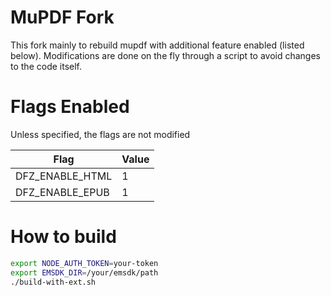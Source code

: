 # MuPDF Fork

This fork mainly to rebuild mupdf with additional feature enabled (listed below). Modifications are done on the fly through a script to avoid changes to the code itself.

# Flags Enabled

Unless specified, the flags are not modified

| Flag | Value |
| --- | --- |
| DFZ_ENABLE_HTML | 1 |
| DFZ_ENABLE_EPUB | 1 |

# How to build

```bash
export NODE_AUTH_TOKEN=your-token
export EMSDK_DIR=/your/emsdk/path
./build-with-ext.sh
```